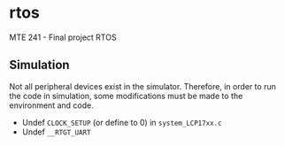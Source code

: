 # rtos

MTE 241 - Final project RTOS

## Simulation

Not all peripheral devices exist in the simulator. Therefore, in order to run the code in simulation, some modifications must be made to the environment and code.
 - Undef `CLOCK_SETUP` (or define to 0) in `system_LCP17xx.c`
 - Undef `__RTGT_UART`
